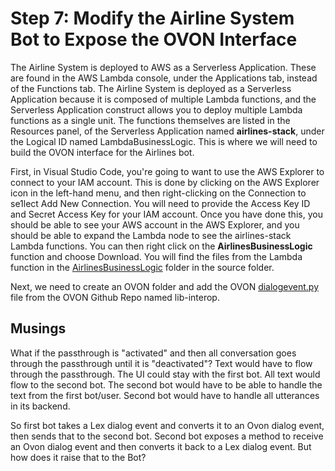 # Step 7: Modify the Airline System Bot to Expose the OVON Interface

The Airline System is deployed to AWS as a Serverless Application. These are found in the AWS Lambda console, under the Applications tab, instead of the Functions tab. The Airline System is deployed as a Serverless Application because it is composed of multiple Lambda functions, and the Serverless Application construct allows you to deploy multiple Lambda functions as a single unit. The functions themselves are listed in the Resources panel, of the Serverless Application named **airlines-stack**, under the Logical ID named LambdaBusinessLogic. This is where we will need to build the OVON interface for the Airlines bot.

First, in Visual Studio Code, you're going to want to use the AWS Explorer to connect to your IAM account. This is done by clicking on the AWS Explorer icon in the left-hand menu, and then right-clicking on the Connection to se1lect Add New Connection. You will need to provide the Access Key ID and Secret Access Key for your IAM account. Once you have done this, you should be able to see your AWS account in the AWS Explorer, and you should be able to expand the Lambda node to see the airlines-stack Lambda functions. You can then right click on the **AirlinesBusinessLogic** function and choose Download. You will find the files from the Lambda function in the [AirlinesBusinessLogic](./source/python/airlineBot/AirlinesBusinessLogic/) folder in the source folder.

Next, we need to create an OVON folder and add the OVON [dialogevent.py](https://github.com/open-voice-network/lib-interop/blob/main/python/lib/dialog_event.py) file from the OVON Github Repo named lib-interop.

## Musings

What if the passthrough is "activated" and then all conversation goes through the passthrough until it is "deactivated"?
Text would have to flow through the passthrough.
The UI could stay with the first bot.
All text would flow to the second bot.
The second bot would have to be able to handle the text from the first bot/user.
Second bot would have to handle all utterances in its backend.

So first bot takes a Lex dialog event and converts it to an Ovon dialog event, then sends that to the second bot.
Second bot exposes a method to receive an Ovon dialog event and then converts it back to a Lex dialog event. But how does it raise that to the Bot?


